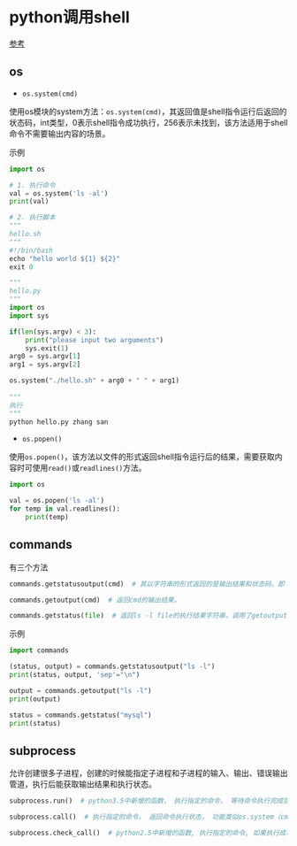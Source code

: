 # python调用shell

[参考](https://www.jb51.net/article/186301.htm)

## os

- `os.system(cmd)`

使用os模块的system方法：`os.system(cmd)`，其返回值是shell指令运行后返回的状态码，int类型，0表示shell指令成功执行，256表示未找到，该方法适用于shell命令不需要输出内容的场景。

示例

```python
import os

# 1. 执行命令
val = os.system('ls -al')
print(val)

# 2. 执行脚本
"""
hello.sh
"""
#!/bin/bash
echo "hello world ${1} ${2}"
exit 0

"""
hello.py
"""
import os
import sys

if(len(sys.argv) < 3):
    print("please input two arguments")
    sys.exit(1)
arg0 = sys.argv[1]
arg1 = sys.argv[2]

os.system("./hello.sh" + arg0 + " " + arg1)
 
"""
执行
"""
python hello.py zhang san
```

- `os.popen()`

使用`os.popen()`，该方法以文件的形式返回shell指令运行后的结果，需要获取内容时可使用`read()`或`readlines()`方法。

```python
import os

val = os.popen('ls -al')
for temp in val.readlines():
    print(temp)
```

## commands

有三个方法

```python
commands.getstatusoutput(cmd)  # 其以字符串的形式返回的是输出结果和状态码，即（status,output）。

commands.getoutput(cmd)  # 返回cmd的输出结果。

commands.getstatus(file)  # 返回ls -l file的执行结果字符串，调用了getoutput，不建议使用此方法
```

示例

```python
import commands

(status, output) = commands.getstatusoutput("ls -l")
print(status, output, 'sep'="\n")

output = commands.getoutput("ls -l")
print(output)

status = commands.getstatus("mysql")
print(status)
```

## subprocess

允许创建很多子进程，创建的时候能指定子进程和子进程的输入、输出、错误输出管道，执行后能获取输出结果和执行状态。

```python
subprocess.run()  # python3.5中新增的函数， 执行指定的命令， 等待命令执行完成后返回一个包含执行结果的CompletedProcess类的实例。

subprocess.call()  # 执行指定的命令， 返回命令执行状态， 功能类似os.system（cmd）。

subprocess.check_call()  # python2.5中新增的函数, 执行指定的命令, 如果执行成功则返回状态码， 否则抛出异常。
```

